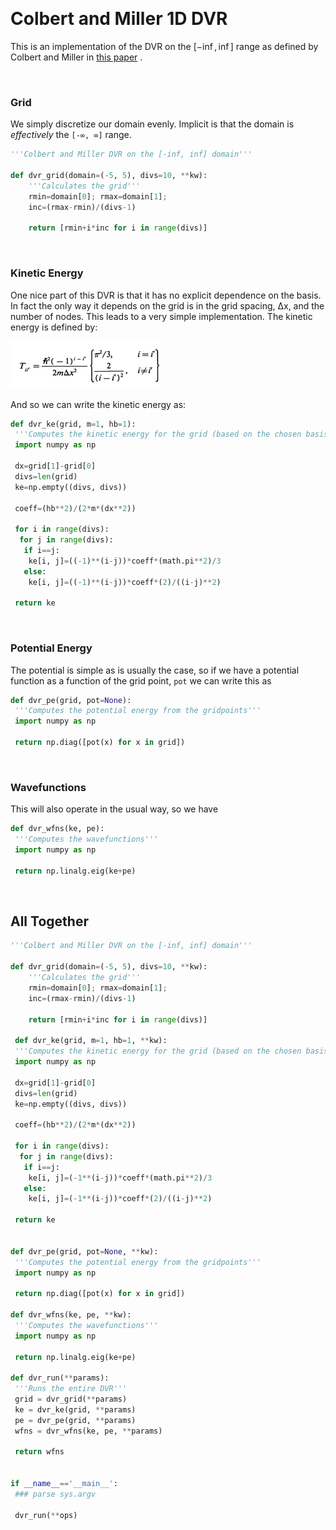 <a id="colbertandmiller" class="Section" style="width:0;height:0;margin:0;padding:0;">&zwnj;</a>

# Colbert and Miller 1D DVR

This is an implementation of the DVR on the  $[-\inf, \inf]$ range as defined by Colbert and Miller in  [this paper](http://xbeams.chem.yale.edu/~batista/v572/ColbertMiller.pdf) .

<a id="grid" class="Subsubsection" style="width:0;height:0;margin:0;padding:0;">&zwnj;</a>

### Grid

We simply discretize our domain evenly. Implicit is that the domain is  *effectively* the  `[-∞, ∞]` range.

```python
'''Colbert and Miller DVR on the [-inf, inf] domain'''

def dvr_grid(domain=(-5, 5), divs=10, **kw):
    '''Calculates the grid'''
    rmin=domain[0]; rmax=domain[1];
    inc=(rmax-rmin)/(divs-1)

    return [rmin+i*inc for i in range(divs)]
```

<a id="kineticenergy" class="Subsubsection" style="width:0;height:0;margin:0;padding:0;">&zwnj;</a>

### Kinetic Energy

One nice part of this DVR is that it has no explicit dependence on the basis. In fact the only way it depends on the grid is in the grid spacing, Δx, and the number of nodes. This leads to a very simple implementation. The kinetic energy  is defined by:

![colbertandmiller-9125465807624024003](img/colbertandmiller-9125465807624024003.png)

And so we can write the kinetic energy as:

```python
def dvr_ke(grid, m=1, hb=1):
 '''Computes the kinetic energy for the grid (based on the chosen basis)'''
 import numpy as np

 dx=grid[1]-grid[0]
 divs=len(grid)
 ke=np.empty((divs, divs))

 coeff=(hb**2)/(2*m*(dx**2))

 for i in range(divs):
  for j in range(divs):
   if i==j:
    ke[i, j]=((-1)**(i-j))*coeff*(math.pi**2)/3
   else:
    ke[i, j]=((-1)**(i-j))*coeff*(2)/((i-j)**2)

 return ke
```

<a id="potentialenergy" class="Subsubsection" style="width:0;height:0;margin:0;padding:0;">&zwnj;</a>

### Potential Energy

The potential is simple as is usually the case, so if we have a potential function as a function of the grid point,  `pot` we can write this as

```python
def dvr_pe(grid, pot=None):
 '''Computes the potential energy from the gridpoints'''
 import numpy as np

 return np.diag([pot(x) for x in grid])
```

<a id="wavefunctions" class="Subsubsection" style="width:0;height:0;margin:0;padding:0;">&zwnj;</a>

### Wavefunctions

This will also operate in the usual way, so we have

```python
def dvr_wfns(ke, pe):
 '''Computes the wavefunctions'''
 import numpy as np

 return np.linalg.eig(ke+pe)
```

<a id="alltogether" class="Subsection" style="width:0;height:0;margin:0;padding:0;">&zwnj;</a>

## All Together

```python
'''Colbert and Miller DVR on the [-inf, inf] domain'''

def dvr_grid(domain=(-5, 5), divs=10, **kw):
    '''Calculates the grid'''
    rmin=domain[0]; rmax=domain[1];
    inc=(rmax-rmin)/(divs-1)

    return [rmin+i*inc for i in range(divs)]

 def dvr_ke(grid, m=1, hb=1, **kw):
 '''Computes the kinetic energy for the grid (based on the chosen basis)'''
 import numpy as np

 dx=grid[1]-grid[0]
 divs=len(grid)
 ke=np.empty((divs, divs))

 coeff=(hb**2)/(2*m*(dx**2))

 for i in range(divs):
  for j in range(divs):
   if i==j:
    ke[i, j]=(-1**(i-j))*coeff*(math.pi**2)/3
   else:
    ke[i, j]=(-1**(i-j))*coeff*(2)/((i-j)**2)

 return ke


def dvr_pe(grid, pot=None, **kw):
 '''Computes the potential energy from the gridpoints'''
 import numpy as np

 return np.diag([pot(x) for x in grid])

def dvr_wfns(ke, pe, **kw):
 '''Computes the wavefunctions'''
 import numpy as np

 return np.linalg.eig(ke+pe)

def dvr_run(**params):
 '''Runs the entire DVR'''
 grid = dvr_grid(**params)
 ke = dvr_ke(grid, **params)
 pe = dvr_pe(grid, **params)
 wfns = dvr_wfns(ke, pe, **params)

 return wfns


if __name__=='__main__':
 ### parse sys.argv

 dvr_run(**ops)
```
